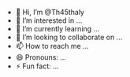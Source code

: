 - 👋 Hi, I’m @Th45thaly
- 👀 I’m interested in ...
- 🌱 I’m currently learning ...
- 💞️ I’m looking to collaborate on ...
- 📫 How to reach me ...
- 😄 Pronouns: ...
- ⚡ Fun fact: ...

<!---
Th45thaly/Th45thaly is a ✨ special ✨ repository because its `README.md` (this file) appears on your GitHub profile.
You can click the Preview link to take a look at your changes.
--->
